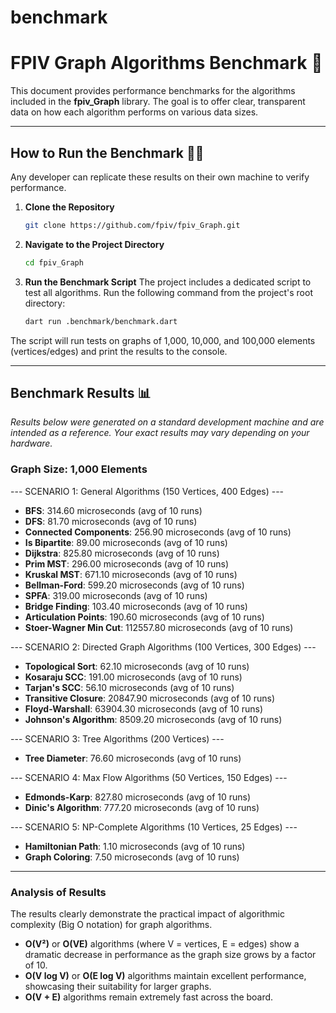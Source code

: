 # benchmark

# FPIV Graph Algorithms Benchmark 🚀

This document provides performance benchmarks for the algorithms included in the **fpiv_Graph** library. The goal is to offer clear, transparent data on how each algorithm performs on various data sizes.

---

## How to Run the Benchmark 🧑‍💻

Any developer can replicate these results on their own machine to verify performance.


1. **Clone the Repository**

    ```bash
    git clone https://github.com/fpiv/fpiv_Graph.git
    ```

2. **Navigate to the Project Directory**

    ```bash
    cd fpiv_Graph
    ```

3. **Run the Benchmark Script**
    The project includes a dedicated script to test all algorithms. Run the following command from the project's root directory:

    ```bash
    dart run .benchmark/benchmark.dart
    ```
    

The script will run tests on graphs of 1,000, 10,000, and 100,000 elements (vertices/edges) and print the results to the console.

---

## Benchmark Results 📊

*Results below were generated on a standard development machine and are intended as a reference. Your exact results may vary depending on your hardware.*


### **Graph Size: 1,000 Elements**


--- SCENARIO 1: General Algorithms (150 Vertices, 400 Edges) ---
- **BFS**: 314.60 microseconds (avg of 10 runs)
- **DFS**: 81.70 microseconds (avg of 10 runs)
- **Connected Components**: 256.90 microseconds (avg of 10 runs)
- **Is Bipartite**: 89.00 microseconds (avg of 10 runs)
- **Dijkstra**: 825.80 microseconds (avg of 10 runs)
- **Prim MST**: 296.00 microseconds (avg of 10 runs)
- **Kruskal MST**: 671.10 microseconds (avg of 10 runs)
- **Bellman-Ford**: 599.20 microseconds (avg of 10 runs)
- **SPFA**: 319.00 microseconds (avg of 10 runs)
- **Bridge Finding**: 103.40 microseconds (avg of 10 runs)
- **Articulation Points**: 190.60 microseconds (avg of 10 runs)
- **Stoer-Wagner Min Cut**: 112557.80 microseconds (avg of 10 runs)


--- SCENARIO 2: Directed Graph Algorithms (100 Vertices, 300 Edges) ---
- **Topological Sort**: 62.10 microseconds (avg of 10 runs)
- **Kosaraju SCC**: 191.00 microseconds (avg of 10 runs)
- **Tarjan's SCC**: 56.10 microseconds (avg of 10 runs)
- **Transitive Closure**: 20847.90 microseconds (avg of 10 runs)
- **Floyd-Warshall**: 63904.30 microseconds (avg of 10 runs)
- **Johnson's Algorithm**: 8509.20 microseconds (avg of 10 runs)


--- SCENARIO 3: Tree Algorithms (200 Vertices) ---
- **Tree Diameter**: 76.60 microseconds (avg of 10 runs)


--- SCENARIO 4: Max Flow Algorithms (50 Vertices, 150 Edges) ---
- **Edmonds-Karp**: 827.80 microseconds (avg of 10 runs)
- **Dinic's Algorithm**: 777.20 microseconds (avg of 10 runs)


--- SCENARIO 5: NP-Complete Algorithms (10 Vertices, 25 Edges) ---
- **Hamiltonian Path**: 1.10 microseconds (avg of 10 runs)
- **Graph Coloring**: 7.50 microseconds (avg of 10 runs)
---

### **Analysis of Results**

The results clearly demonstrate the practical impact of algorithmic complexity (Big O notation) for graph algorithms.

- **O(V²)** or **O(VE)** algorithms (where V = vertices, E = edges) show a dramatic decrease in performance as the graph size grows by a factor of 10.
- **O(V log V)** or **O(E log V)** algorithms maintain excellent performance, showcasing their suitability for larger graphs.
- **O(V + E)** algorithms remain extremely fast across the board.